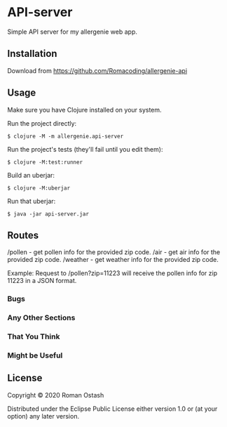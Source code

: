 # API-server

Simple API server for my allergenie web app.

## Installation

Download from https://github.com/Romacoding/allergenie-api

## Usage

Make sure you have Clojure installed on your system.

Run the project directly:

    $ clojure -M -m allergenie.api-server

Run the project's tests (they'll fail until you edit them):

    $ clojure -M:test:runner

Build an uberjar:

    $ clojure -M:uberjar

Run that uberjar:

    $ java -jar api-server.jar


## Routes

/pollen - get pollen info for the provided zip code.
/air - get air info for the provided zip code.
/weather - get weather info for the provided zip code.

Example: Request to /pollen?zip=11223 will receive the pollen info for zip 11223 in a JSON format.

### Bugs
### Any Other Sections
### That You Think
### Might be Useful

## License

Copyright © 2020 Roman Ostash

Distributed under the Eclipse Public License either version 1.0 or (at
your option) any later version.
